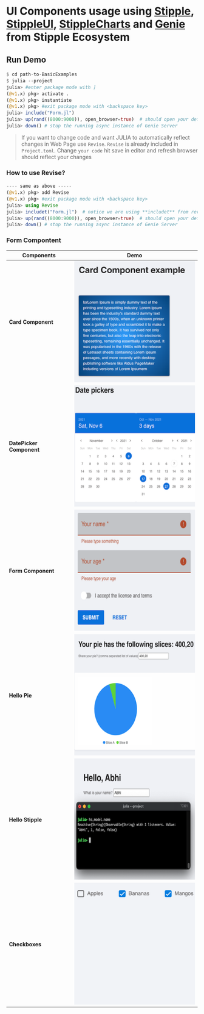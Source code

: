 # UI Components usage using [Stipple](https://github.com/GenieFramework/Stipple.jl), [StippleUI](https://github.com/GenieFramework/StippleUI.jl), [StippleCharts](https://github.com/GenieFramework/StippleCharts.jl) and [Genie](https://github.com/GenieFramework/Genie.jl) from Stipple Ecosystem

## Run Demo
```julia
$ cd path-to-BasicExamples
$ julia --project
julia> #enter package mode with ]
(@v1.x) pkg> activate .
(@v1.x) pkg> instantiate
(@v1.x) pkg> #exit package mode with <backspace key>
julia> include("Form.jl")
julia> up(rand((8000:9000)), open_browser=true)  # should open your default browser and fire up Genie server at port between `8000:9000`
julia> down() # stop the running async instance of Genie Server
```

> If you want to change code and want JULIA to automatically reflect changes in Web Page use `Revise`. `Revise` is already included in `Project.toml`. Change `your code` hit save in editor and refresh browser should reflect your changes 
### How  to use Revise?
```julia
---- same as above -----
(@v1.x) pkg> add Revise
(@v1.x) pkg> #exit package mode with <backspace key>
julia> using Revise
julia> includet("Form.jl")  # notice we are using **includet** from revise instead of include
julia> up(rand((8000:9000)), open_browser=true)  # should open your default browser and fire up Genie server at port between `8000:9000`
julia> down() # stop the running async instance of Genie Server
```

### Form Compontent

| Components               | Demo                                       |
|--------------------------|--------------------------------------------|
| **Card Component**       | ![Form](docs/content/img/Card.png)         |
| **DatePicker Component** | ![Form](docs/content/img/DatePickers.png)  |
| **Form Component**       | ![Form](docs/content/img/Form.png)         |
| **Hello Pie**            | ![Form](docs/content/img/HelloPie.png)     |
| **Hello Stipple**        | ![Form](docs/content/img/HelloStipple.png) |
| **Checkboxes**           | ![Form](docs/content/img/Checkboxes.png)   |
